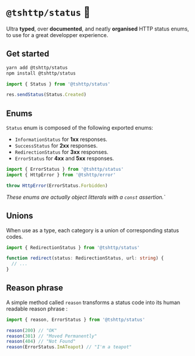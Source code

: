 # `@tshttp/status` 🎰

Ultra **typed**, over **documented**, and neatly **organised** HTTP status enums, to use for a great developper experience.

## Get started

```sh
yarn add @tshttp/status
npm install @tshttp/status
```

```ts
import { Status } from '@tshttp/status'

res.sendStatus(Status.Created)
```

## Enums

`Status` enum is composed of the following exported enums:

- `InformationStatus` for **1xx** responses.
- `SuccessStatus` for **2xx** responses.
- `RedirectionStatus` for **3xx** responses.
- `ErrorStatus` for **4xx** and **5xx** responses.

```ts
import { ErrorStatus } from '@tshttp/status'
import { HttpError } from '@tshttp/error'

throw HttpError(ErrorStatus.Forbidden)
```

_These enums are actually object litterals with a `const` assertion.`_

## Unions

When use as a type, each category is a union of corresponding status codes.

```ts
import { RedirectionStatus } from '@tshttp/status'

function redirect(status: RedirectionStatus, url: string) {
  // ...
}
```

## Reason phrase

A simple method called `reason` transforms a status code into its human readable reason phrase :

```ts
import { reason, ErrorStatus } from '@tshttp/status'

reason(200) // "OK"
reason(301) // "Moved Permanently"
reason(404) // "Not Found"
reason(ErrorStatus.ImATeapot) // "I'm a teapot"
```

